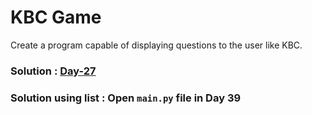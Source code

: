 # KBC Game

Create a program capable of displaying questions to the user like KBC. 


### Solution : [Day-27](https://github.com/AmanKumarSinhaGitHub/Python-100DaysOfCode/tree/main/Day%20027%20-%20Exercise%20KBC "Day 27")

### Solution using list : Open `main.py` file in Day 39